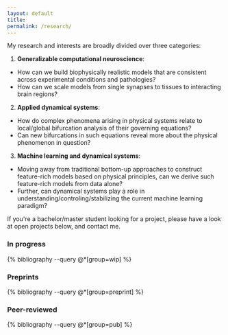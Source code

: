 ```yaml
---
layout: default
title:
permalink: /research/
---
```


My research and interests are broadly divided over three categories:
1. **Generalizable computational neuroscience**: 
 + How can we build biophysically realistic models that are consistent across experimental conditions and pathologies? 
 + How can we scale models from single synapses to tissues to interacting brain regions? 
2. **Applied dynamical systems**: 
 + How do complex phenomena arising in physical systems relate to local/global bifurcation analysis of their governing equations? 
 + Can new bifurcations in such equations reveal more about the physical phenomenon in question?
3. **Machine learning and dynamical systems**: 
 + Moving away from traditional bottom-up approaches to construct feature-rich models based on physical principles, can we derive such feature-rich models from data alone? 
 + Further, can dynamical systems play a role in understanding/controling/stabilizing the current machine learning paradigm?

If you're a bachelor/master student looking for a project, please have a look at open projects below, and contact me.

### In progress
{% bibliography --query @*[group=wip]  %}

### Preprints
{% bibliography --query @*[group=preprint] %}

### Peer-reviewed
{% bibliography --query @*[group=pub]  %}


